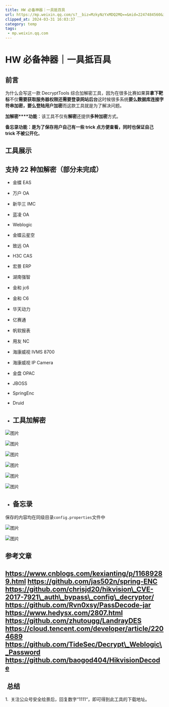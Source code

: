 ```yaml
---
title: HW 必备神器｜一具抵百具
url: https://mp.weixin.qq.com/s?__biz=MzkyNzYxMDQ2MQ==&mid=2247484560&idx=1&sn=310669192847acb2739280f1b594e056&chksm=c22427a2f553aeb46b35482d3ad335d4224aac54c6bc060cd8c74bb67bcc5011860678951b3d&mpshare=1&scene=1&srcid=0314UESYe3gzYvDMH2Z6eZ4p&sharer_shareinfo=91a5672371153c134eb66a6450d73282&sharer_shareinfo_first=91a5672371153c134eb66a6450d73282#rd
clipped_at: 2024-03-31 16:03:37
category: temp
tags: 
 - mp.weixin.qq.com
---
```



# HW 必备神器｜一具抵百具

  

## **前言**

为什么会写这一款 DecryptTools 综合加解密工具，因为在很多比赛如果算**拿下靶标**不仅**需要获取服务器权限还需要登录网站后台**这时候很多系统**要么数据库连接字符串加密，要么登陆用户加密**而这款工具就是为了解决问题。

**加解密****功能**：该工具不仅有**解密**还提供**多种加密**方式。

**备忘录功能：**是为了**保存用户自己有一些 trick 点方便查看，同时也保证自己 trick 不被公开化**。

## 工具展示

## **支持 22 种加解密（部分未完成）**

-   金蝶 EAS
    
-   万户 OA  
    
-   新华三 IMC
    
-   蓝凌 OA
    
-   Weblogic
    
-   金蝶云星空
    
-   致远 OA
    
-   H3C CAS
    
-   宏景 ERP
    
-   湖南强智
    
-   金和 jc6
    
-   金和 C6
    
-   华天动力
    
-   亿赛通
    
-   帆软报表
    
-   用友 NC
    
-   海康威视 IVMS 8700
    
-   海康威视 IP Camera
    
-   金盘 OPAC
    
-   JBOSS
    
-   SpringEnc
    
-   Druid
    
-   ## **工具加解密**
    

![图片](assets/1711872217-14127cd43f11d5fc2b5e9390b034b803.webp)

![图片](assets/1711872217-d5f65441e3364274f2a4f3a76b67ad80.webp)  

![图片](assets/1711872217-04d4e2d97a56421682daf661782c7cc5.webp)  

![图片](assets/1711872217-b7f60fcf4cc0e4168d6ebc042a7ff9d5.webp)  

![图片](assets/1711872217-8045af5a1c506bbe90e653c65800d1be.webp)  

![图片](assets/1711872217-59ea6f0846ad643e4789b88391984215.webp)  

  

-   ## **备忘录**
    

保存的内容均在同级目录`config.properties`文件中

![图片](assets/1711872217-b3320406bcf468cc51875723dfba706d.webp)

![图片](assets/1711872217-df8cfeed7b692f2f6ee9a9461de9cb06.webp)  

## 参考文章

## https://www.cnblogs.com/kexianting/p/11689289.html https://github.com/jas502n/spring-ENC https://github.com/chrisjd20/hikvision\_CVE-2017-7921\_auth\_bypass\_config\_decryptor/ https://github.com/Rvn0xsy/PassDecode-jar https://www.hedysx.com/2807.html https://github.com/zhutougg/LandrayDES https://cloud.tencent.com/developer/article/2204689 https://github.com/TideSec/Decrypt\_Weblogic\_Password https://github.com/baogod404/HikvisionDecode

##  总结

1.  关注公众号安全绘景后，回复数字“1111“，即可得到此工具的下载地址。